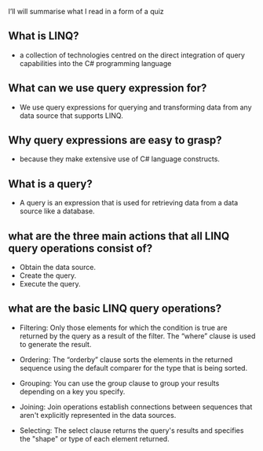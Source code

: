 I’ll will summarise what I read in a form of a quiz

## What is LINQ?
-	a collection of technologies centred on the direct integration of query capabilities into the C# programming language

## What can we use query expression for?
-	We use query expressions for querying and transforming data from any data source that supports LINQ.

## Why query expressions are easy to grasp?
-	because they make extensive use of C# language constructs.

## What is a query?
-	A query is an expression that is used for retrieving data from a data source like a database.

## what are the three main actions that all LINQ query operations consist of?
-	Obtain the data source.
-	Create the query.
-	Execute the query.

## what are the basic LINQ query operations?
-	Filtering: Only those elements for which the condition is true are returned by the query as a result of the filter. The “where” clause is used to generate the result.

-	Ordering: The “orderby” clause sorts the elements in the returned sequence using the default comparer for the type that is being sorted.


-	Grouping: You can use the group clause to group your results depending on a key you specify.

-	Joining: Join operations establish connections between sequences that aren't explicitly represented in the data sources.


-	Selecting: The select clause returns the query's results and specifies the "shape" or type of each element returned.

 
